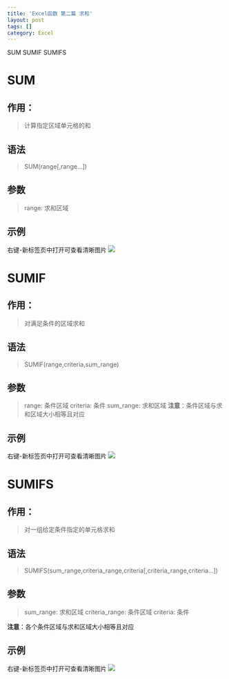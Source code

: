 ```yaml
---
title: 'Excel函数 第二篇 求和'
layout: post
tags: []
category: Excel
---
```

SUM SUMIF SUMIFS

# SUM
## 作用：
> 计算指定区域单元格的和

## 语法
> SUM(range[,range...])

## 参数
> range: 求和区域

## 示例
右键-新标签页中打开可查看清晰图片
![](http://ww1.sinaimg.cn/mw690/006r5hvWgy1ft3ib5ljvej30h505t0sv.jpg)

# SUMIF
## 作用：
> 对满足条件的区域求和

## 语法
> SUMIF(range,criteria,sum_range)

## 参数
> range: 条件区域
criteria: 条件
sum_range: 求和区域
**注意**：条件区域与求和区域大小相等且对应

## 示例
右键-新标签页中打开可查看清晰图片
![](http://ww1.sinaimg.cn/mw690/006r5hvWgy1ft3ipi85jwj30uo07eq3p.jpg)

# SUMIFS
## 作用：
> 对一组给定条件指定的单元格求和

## 语法
> SUMIFS(sum_range,criteria_range,criteria[,criteria_range,criteria...])

## 参数
> sum_range: 求和区域
criteria_range: 条件区域
criteria: 条件

**注意**：各个条件区域与求和区域大小相等且对应

## 示例
右键-新标签页中打开可查看清晰图片
![](http://ww1.sinaimg.cn/mw690/006r5hvWgy1ft3ipi85jwj30uo07eq3p.jpg)